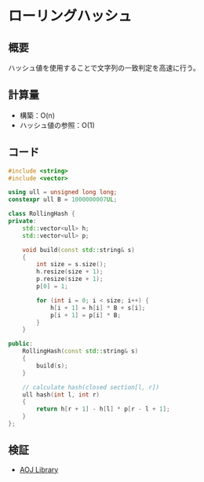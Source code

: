 # ローリングハッシュ
## 概要
ハッシュ値を使用することで文字列の一致判定を高速に行う。

## 計算量
- 構築：O(n)
- ハッシュ値の参照：O(1)

## コード
```cpp
#include <string>
#include <vector>

using ull = unsigned long long;
constexpr ull B = 1000000007UL;

class RollingHash {
private:
    std::vector<ull> h;
    std::vector<ull> p;

    void build(const std::string& s)
    {
        int size = s.size();
        h.resize(size + 1);
        p.resize(size + 1);
        p[0] = 1;

        for (int i = 0; i < size; i++) {
            h[i + 1] = h[i] * B + s[i];
            p[i + 1] = p[i] * B;
        }
    }

public:
    RollingHash(const std::string& s)
    {
        build(s);
    }

    // calculate hash(closed section[l, r])
    ull hash(int l, int r)
    {
        return h[r + 1] - h[l] * p[r - l + 1];
    }
};
```

## 検証
- [AOJ Library](https://onlinejudge.u-aizu.ac.jp/courses/lesson/1/ALDS1/14/ALDS1_14_B)